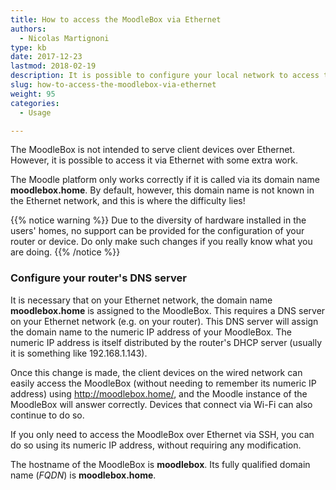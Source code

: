 ```yaml
---
title: How to access the MoodleBox via Ethernet
authors:
  - Nicolas Martignoni
type: kb
date: 2017-12-23
lastmod: 2018-02-19
description: It is possible to configure your local network to access the MoodleBox via an Ethernet connection
slug: how-to-access-the-moodlebox-via-ethernet
weight: 95
categories:
  - Usage

---
```

The MoodleBox is not intended to serve client devices over Ethernet. However, it is possible to access it via Ethernet with some extra work.

The Moodle platform only works correctly if it is called via its domain name __moodlebox.home__. By default, however, this domain name is not known in the Ethernet network, and this is where the difficulty lies!

{{% notice warning %}}
Due to the diversity of hardware installed in the users' homes, no support can be provided for the configuration of your router or device. Do only make such changes if you really know what you are doing.
{{% /notice %}}

### Configure your router's DNS server

It is necessary that on your Ethernet network, the domain name __moodlebox.home__ is assigned to the MoodleBox. This requires a DNS server on your Ethernet network (e.g. on your router). This DNS server will assign the domain name to the numeric IP address of your MoodleBox. The numeric IP address is itself distributed by the router's DHCP server (usually it is something like 192.168.1.143).

Once this change is made, the client devices on the wired network can easily access the MoodleBox (without needing to remember its numeric IP address) using http://moodlebox.home/, and the Moodle instance of the MoodleBox will answer correctly. Devices that connect via Wi-Fi can also continue to do so.

If you only need to access the MoodleBox over Ethernet via SSH, you can do so using its numeric IP address, without requiring any modification.

The hostname of the MoodleBox is __moodlebox__. Its fully qualified domain name (_FQDN_) is __moodlebox.home__.
